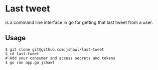 # Last tweet

is a command line interface in go for getting that last tweet from a user.

## Usage



    $ git clone git@github.com:jshawl/last-tweet
    $ cd last-tweet
    # Add your consumer and access secrets and tokens
    $ go run app.go jshawl
